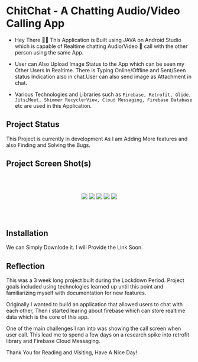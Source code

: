# **ChitChat - A Chatting Audio/Video Calling App**

- Hey There 🙋‍♂️ This Application is Built using JAVA on Android Studio which is capable of Realtime chatting Audio/Video 📱 call with the other person using the same App. 

- User can Also Upload Image Status to the App which can be seen my Other Users in Realtime. There is Typing Online/Offline and Sent/Seen status Indication also in chat.User can also send image as Attachment in chat.

- Various Technologies and Libraries such as `Firebase, Retrofit, Glide, JitsiMeet, Shimmer RecyclerView, Cloud Messaging, Firebase Database` etc are used in this Application.

## **Project Status**
This Project is currently in development As I am Adding More features and also Finding and Solving the Bugs.

## **Project Screen Shot(s)**
 <p align="center"> 
    <a target="_blank"> <img src="https://i.postimg.cc/j2RpPmfZ/Screenshot-20210629-203555.png" style="vertical-align:middle;margin:50px 0px"/>  
    <a target="_blank"> <img src="https://i.postimg.cc/4dggJBJb/Screenshot-20210630-182319.png" style="vertical-align:middle;margin:50px 0px"/> 
    <a target="_blank"> <img src="https://i.postimg.cc/x8pqZWK1/Screenshot-20210630-181144.png" style="vertical-align:middle;margin:50px 0px" /> 
    <a target="_blank"> <img src="https://i.postimg.cc/xTsdTDNf/Screenshot-20210630-175447.png" style="vertical-align:middle;margin:50px 0px" />  
    <a  target="_blank"> <img src="https://i.postimg.cc/hP89CGYC/Screenshot-20210630-175741.png" style="vertical-align:middle;margin:50px 0px" />  
</p>



## **Installation** 

We can Simply Downlode it. I will Provide the Link Soon.

## **Reflection**

This was a 3 week long project built during the Lockdown Period. Project goals included using technologies learned up until this point and familiarizing myself with documentation for new features.  

Originally I wanted to build an application that allowed users to chat with each other, Then i started learing about firebase which can store realtime data which is the core of this app. 

One of the main challenges I ran into was showing the call screen when user call. This lead me to spend a few days on a research spike into retrofit library and Firebase Cloud Messaging.

Thank You for Reading and Visiting, Have A Nice Day!
